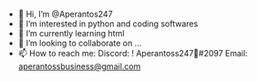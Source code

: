 - 👋 Hi, I’m @Aperantos247
- 👀 I’m interested in python and coding softwares
- 🌱 I’m currently learning html
- 💞️ I’m looking to collaborate on ...
- 📫 How to reach me: Discord: ! Aperantoss247🐊#2097 Email: aperantossbusiness@gmail.com


<!---
Aperantos247/Aperantos247 is a ✨ special ✨ repository because its `README.md` (this file) appears on your GitHub profile.
You can click the Preview link to take a look at your changes.
--->
